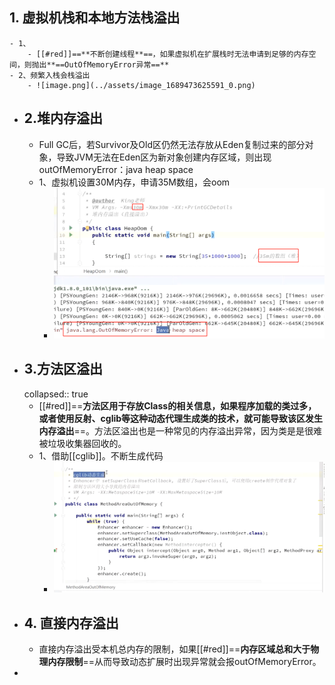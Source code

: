 ## 1. 虚拟机栈和本地方法栈溢出
	- 1、
		- [[#red]]==**不断创建线程**==，如果虚拟机在扩展栈时无法申请到足够的内存空间，则抛出**==OutOfMemoryError异常==**
	- 2、频繁入栈会栈溢出
		- ![image.png](../assets/image_1689473625591_0.png)
- ## 2.堆内存溢出
	- Full GC后，若Survivor及Old区仍然无法存放从Eden复制过来的部分对象，导致JVM无法在Eden区为新对象创建内存区域，则出现outOfMemoryError：java heap space
	- 1、虚拟机设置30M内存，申请35M数组，会oom
		- ![image.png](../assets/image_1689473785563_0.png)
- ## 3.方法区溢出
  collapsed:: true
	- [[#red]]==**方法区用于存放Class的相关信息，如果程序加载的类过多，或者使用反射、cglib等这种动态代理生成类的技术，就可能导致该区发生内存溢出**==。方法区溢出也是一种常见的内存溢出异常，因为类是是很难被垃圾收集器回收的。
	- 1、借助[[cglib]]。不断生成代码
		- ![image.png](../assets/image_1689474539892_0.png)
- ## 4. 直接内存溢出
	- 直接内存溢出受本机总内存的限制，如果[[#red]]==**内存区域总和大于物理内存限制**==从而导致动态扩展时出现异常就会报outOfMemoryError。
-